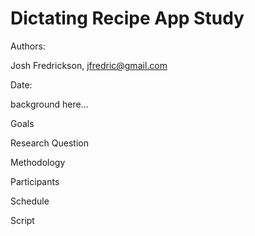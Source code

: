 # Dictating Recipe App Study

Authors:

Josh Fredrickson, jfredric@gmail.com

Date:

background here...

Goals

Research Question

Methodology

Participants

Schedule

Script
